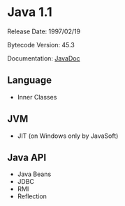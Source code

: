 # Java 1.1

Release Date: 1997/02/19

Bytecode Version: 45.3

Documentation: [JavaDoc](http://download.eclipselab.org/jdkdiff/V1.1/api/packages.html)

## Language

* Inner Classes

## JVM

* JIT (on Windows only by JavaSoft)

## Java API

* Java Beans
* JDBC
* RMI
* Reflection


